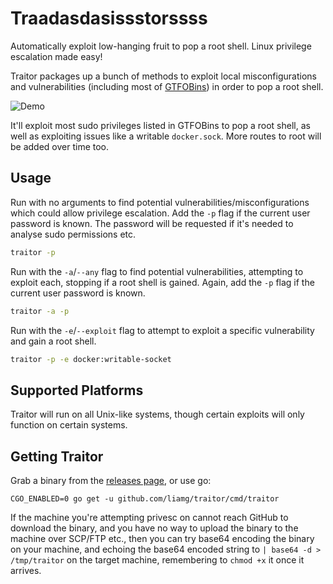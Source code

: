 # Traadasdasissstorssss

Automatically exploit low-hanging fruit to pop a root shell. Linux privilege escalation made easy!

Traitor packages up a bunch of methods to exploit local misconfigurations and vulnerabilities (including most of [GTFOBins](https://gtfobins.github.io/)) in order to pop a root shell.

![Demo](demo.gif)

It'll exploit most sudo privileges listed in GTFOBins to pop a root shell, as well as exploiting issues like a writable `docker.sock`. More routes to root will be added over time too.

## Usage

Run with no arguments to find potential vulnerabilities/misconfigurations which could allow privilege escalation. Add the `-p` flag if the current user password is known. The password will be requested if it's needed to analyse sudo permissions etc.

```bash
traitor -p
```

Run with the `-a`/`--any` flag to find potential vulnerabilities, attempting to exploit each, stopping if a root shell is gained. Again, add the `-p` flag if the current user password is known.

```bash
traitor -a -p
```

Run with the `-e`/`--exploit` flag to attempt to exploit a specific vulnerability and gain a root shell.

```bash
traitor -p -e docker:writable-socket
```

## Supported Platforms

Traitor will run on all Unix-like systems, though certain exploits will only function on certain systems.

## Getting Traitor

Grab a binary from the [releases page](https://github.com/liamg/traitor/releases), or use go:

```
CGO_ENABLED=0 go get -u github.com/liamg/traitor/cmd/traitor
```

If the machine you're attempting privesc on cannot reach GitHub to download the binary, and you have no way to upload the binary to the machine over SCP/FTP etc., then you can try base64 encoding the binary on your machine, and echoing the base64 encoded string to `| base64 -d > /tmp/traitor` on the target machine, remembering to `chmod +x` it once it arrives.
